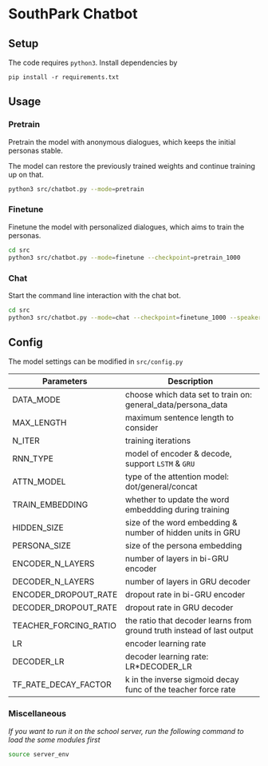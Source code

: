 # SouthPark Chatbot

## Setup

The code requires `python3`. Install dependencies by

```
pip install -r requirements.txt
```

## Usage


### Pretrain

Pretrain the model with anonymous dialogues, which keeps the initial personas stable.

The model can restore the previously trained weights and continue training up on that.

```bash
python3 src/chatbot.py --mode=pretrain
```

### Finetune

Finetune the model with personalized dialogues, which aims to train the personas.

```bash
cd src
python3 src/chatbot.py --mode=finetune --checkpoint=pretrain_1000
```

### Chat

Start the command line interaction with the chat bot.

```bash
cd src
python3 src/chatbot.py --mode=chat --checkpoint=finetune_1000 --speaker=cartman
```

## Config

The model settings can be modified in `src/config.py`

Parameters | Description
-----|------
DATA_MODE | choose which data set to train on: general_data/persona_data
MAX_LENGTH | maximum sentence length to consider
N_ITER | training iterations
RNN_TYPE | model of encoder & decode, support `LSTM` & `GRU`
ATTN_MODEL | type of the attention model: dot/general/concat
TRAIN_EMBEDDING | whether to update the word embeddding during training
HIDDEN_SIZE | size of the word embedding & number of hidden units in GRU
PERSONA_SIZE | size of the persona embedding
ENCODER_N_LAYERS | number of layers in bi-GRU encoder
DECODER_N_LAYERS | number of layers in GRU decoder
ENCODER_DROPOUT_RATE | dropout rate in bi-GRU encoder
DECODER_DROPOUT_RATE | dropout rate in GRU decoder
TEACHER_FORCING_RATIO | the ratio that decoder learns from ground truth instead of last output
LR | encoder learning rate
DECODER_LR | decoder learning rate: LR*DECODER_LR
TF_RATE_DECAY_FACTOR | k in the inverse sigmoid decay func of the teacher force rate


### Miscellaneous

*If you want to run it on the school server, run the following command to load the some modules first*

```bash
source server_env
```
